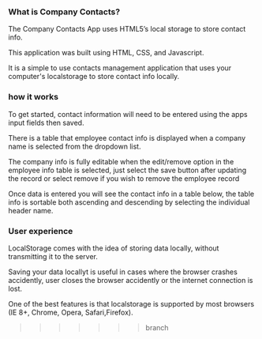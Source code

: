 ### What is Company Contacts?

The Company Contacts App uses HTML5’s local storage to store contact info.  

This application was built using HTML, CSS, and Javascript.

It is a simple to use contacts management application that uses your computer's localstorage to store contact info locally.

### how it works

To get started, contact information will need to be entered using the apps input fields then saved.

There is a table that employee contact info is displayed when a company name is selected from the dropdown list.

The company info is fully editable when the edit/remove option in the employee info table is selected, just select the save button after updating the record or select remove if you wish to remove the employee record

Once data is entered you will see the contact info in a table below, the table info is sortable both ascending and descending by selecting the individual header name.

### User experience

LocalStorage comes with the idea of storing data locally, without transmitting it to the server.

Saving your data locallyt is useful in cases where the browser crashes accidently, user closes the browser accidently or the internet connection is lost.

One of the best features is that localstorage is supported by most browsers (IE 8+, Chrome, Opera, Safari,Firefox).
>>>>>>> branch
